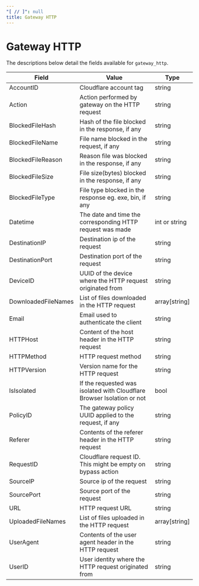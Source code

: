 ```yaml
---
"[ // ]": null
title: Gateway HTTP
---
```


# Gateway HTTP

The descriptions below detail the fields available for `gateway_http`.

<TableWrap>

| Field | Value | Type |
| -- | -- | -- |
| AccountID | Cloudflare account tag | string |
| Action | Action performed by gateway on the HTTP request | string |
| BlockedFileHash | Hash of the file blocked in the response, if any | string |
| BlockedFileName | File name blocked in the request, if any | string |
| BlockedFileReason | Reason file was blocked in the response, if any | string |
| BlockedFileSize | File size(bytes) blocked in the response, if any | string |
| BlockedFileType | File type blocked in the response eg. exe, bin, if any | string |
| Datetime | The date and time the corresponding HTTP request was made | int or string |
| DestinationIP | Destination ip of the request | string |
| DestinationPort | Destination port of the request | string |
| DeviceID | UUID of the device where the HTTP request originated from | string |
| DownloadedFileNames | List of files downloaded in the HTTP request | array\[string] |
| Email | Email used to authenticate the client | string |
| HTTPHost | Content of the host header in the HTTP request | string |
| HTTPMethod | HTTP request method | string |
| HTTPVersion | Version name for the HTTP request | string |
| IsIsolated | If the requested was isolated with Cloudflare Browser Isolation or not | bool |
| PolicyID | The gateway policy UUID applied to the request, if any | string |
| Referer | Contents of the referer header in the HTTP request | string |
| RequestID | Cloudflare request ID. This might be empty on bypass action | string |
| SourceIP | Source ip of the request | string |
| SourcePort | Source port of the request | string |
| URL | HTTP request URL | string |
| UploadedFileNames | List of files uploaded in the HTTP request | array\[string] |
| UserAgent | Contents of the user agent header in the HTTP request | string |
| UserID | User identity where the HTTP request originated from | string |

</TableWrap>
